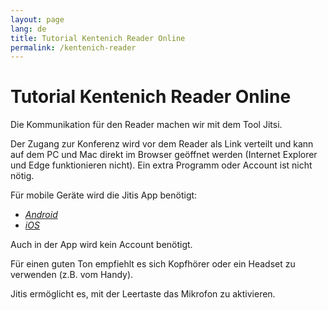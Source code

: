```yaml
---
layout: page
lang: de
title: Tutorial Kentenich Reader Online
permalink: /kentenich-reader
---
```

# Tutorial Kentenich Reader Online
<p>Die Kommunikation für den Reader machen wir mit dem Tool Jitsi.</br</p>


Der Zugang zur Konferenz wird vor dem Reader als Link verteilt und kann auf dem PC und Mac direkt im Browser geöffnet werden (Internet Explorer und Edge funktionieren nicht). Ein extra Programm oder Account ist nicht nötig. </p>


Für mobile Geräte wird die Jitis App benötigt:
* [*Android*](https://play.google.com/store/apps/details?id=org.jitsi.meet&hl=en)
* [*iOS*](https://apps.apple.com/us/app/jitsi-meet/id1165103905)


Auch in der App wird kein Account benötigt.


Für einen guten Ton empfiehlt es sich Kopfhörer oder ein Headset zu verwenden (z.B. vom Handy).


Jitis ermöglicht es, mit der Leertaste das Mikrofon zu aktivieren.
